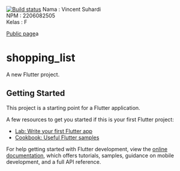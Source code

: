 [![Build status](https://build.appcenter.ms/v0.1/apps/25a72c59-dce4-496d-9b18-c3dfd62d0f6e/branches/main/badge)](https://appcenter.ms)
Nama    : Vincent Suhardi \
NPM     : 2206082505 \
Kelas   : F

[Public page](https://install.appcenter.ms/orgs/shopping-list-vinc/apps/shopping-list/distribution_groups/public)a

# shopping_list

A new Flutter project.

## Getting Started

This project is a starting point for a Flutter application.

A few resources to get you started if this is your first Flutter project:

- [Lab: Write your first Flutter app](https://docs.flutter.dev/get-started/codelab)
- [Cookbook: Useful Flutter samples](https://docs.flutter.dev/cookbook)

For help getting started with Flutter development, view the
[online documentation](https://docs.flutter.dev/), which offers tutorials,
samples, guidance on mobile development, and a full API reference.
